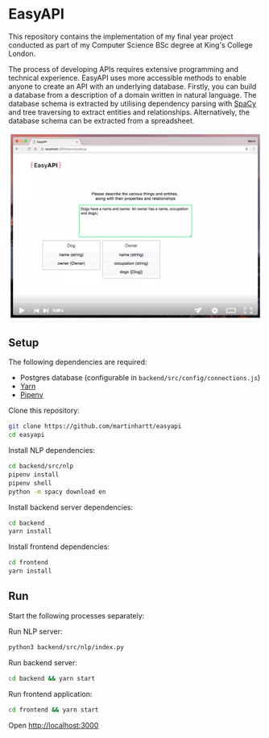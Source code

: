 # EasyAPI

This repository contains the implementation of my final year project conducted as part of my Computer Science BSc degree at King's College London.

The process of developing APIs requires extensive programming and technical experience. EasyAPI uses more accessible methods to enable anyone to create an API with an underlying database. Firstly, you can build a database from a description of a domain written in natural language. The database schema is extracted by utilising dependency parsing with [SpaCy](https://spacy.io/) and tree traversing to extract entities and relationships. Alternatively, the database schema can be extracted from a spreadsheet.

[![Demo](screenshots/thumb.png?raw=true)](https://gfycat.com/TestyFlakyChevrotain)

## Setup

The following dependencies are required:

- Postgres database (configurable in `backend/src/config/connections.js`)
- [Yarn](https://yarnpkg.com/lang/en/)
- [Pipenv](https://github.com/pypa/pipenv)


Clone this repository:

```bash
git clone https://github.com/martinhartt/easyapi
cd easyapi
```

Install NLP dependencies:

```bash
cd backend/src/nlp
pipenv install
pipenv shell
python -m spacy download en
```

Install backend server dependencies:

```bash
cd backend
yarn install
```

Install frontend dependencies:

```bash
cd frontend
yarn install
```

## Run

Start the following processes separately:

Run NLP server:
```bash
python3 backend/src/nlp/index.py
```

Run backend server:
```bash
cd backend && yarn start
```

Run frontend application:
```bash
cd frontend && yarn start
```

Open <http://localhost:3000>
